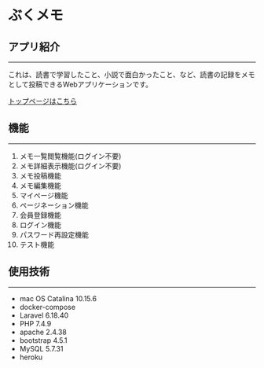 # ぶくメモ

## アプリ紹介

***
これは、読書で学習したこと、小説で面白かったこと、など、読書の記録をメモとして投稿できるWebアプリケーションです。

[トップページはこちら]()

## 機能

***

1. メモ一覧閲覧機能(ログイン不要)
2. メモ詳細表示機能(ログイン不要)
3. メモ投稿機能
4. メモ編集機能
5. マイページ機能
6. ページネーション機能
7. 会員登録機能
8. ログイン機能
9. パスワード再設定機能
10. テスト機能

## 使用技術

***

* mac OS Catalina 10.15.6
* docker-compose
* Laravel 6.18.40
* PHP 7.4.9
* apache 2.4.38
* bootstrap 4.5.1
* MySQL 5.7.31
* heroku
